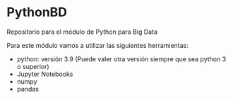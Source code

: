 # PythonBD
Repositorio para el módulo de Python para Big Data

Para este módulo vamos a utilizar las siguientes herramientas:
- python: versión 3.9 (Puede valer otra versión siempre que sea python 3 o superior)
- Jupyter Notebooks
- numpy
- pandas
